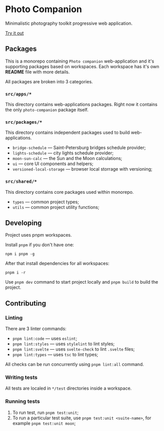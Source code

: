 # Photo Companion

Minimalistic photography toolkit progressive web application.

[Try it out](https://photo-companion.vercel.app)

## Packages

This is a monorepo containing `Photo companion` web-application and it's supporting packages based on workspaces. Each workspace has it's own **README** file with more details.

All packages are broken into 3 categories.

### `src/apps/*`

This directory contains web-applications packages. Right now it contains the only `photo-companion` package itself.

### `src/packages/*`

This directory contains independent packages used to build web-applications.

- `bridge-schedule` — Saint-Petersburg bridges schedule provider;
- `lights-schedule` — city lights schedule provider;
- `moon-sun-calc` — the Sun and the Moon calculations;
- `ui` — core UI components and helpers;
- `versioned-local-storage` — browser local storrage with versioning;

### `src/shared/*`

This directory contains core packages used within monorepo.

- `types` — common project types;
- `utils` — common project utility functions;


## Developing

Project uses pnpm workspaces.

Install `pnpm` if you don't have one:

```
npm i pnpm -g
```

After that install dependencies for all workspaces:

```
pnpm i -r
```

Use `pnpm dev` command to start project locally and `pnpm build` to build the project.

## Contributing

### Linting

There are 3 linter commands:

- `pnpm lint:code` — uses `eslint`;
- `pnpm lint:styles` — uses `stylelint` to lint styles;
- `pnpm lint:svelte` — uses `svelte-check` to lint `.svelte` files;
- `pnpm lint:types` — uses `tsc` to lint types;

All checks can be run concurrently using `pnpm lint:all` command.

### Writing tests

All tests are localed in `*/test` directories inside a workspace.

### Running tests

1. To run test, run `pnpm test:unit`;
2. To run a particular test suite, use `pnpm test:unit <suite-name>`, for example `pnpm test:unit moon`;
